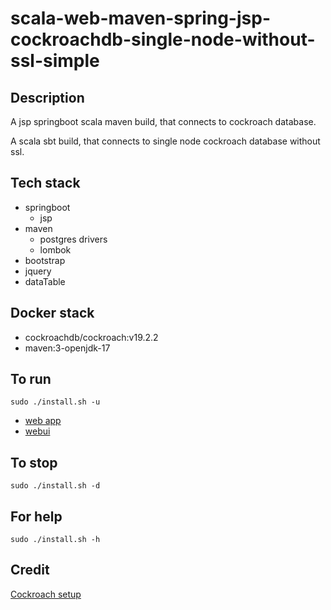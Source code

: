 # scala-web-maven-spring-jsp-cockroachdb-single-node-without-ssl-simple

## Description
A jsp springboot scala maven build,
that connects to cockroach database.

A scala sbt build, that connects to single node
cockroach database without ssl.

## Tech stack
- springboot
  - jsp
- maven
  - postgres drivers
  - lombok
- bootstrap
- jquery
- dataTable

## Docker stack
- cockroachdb/cockroach:v19.2.2
- maven:3-openjdk-17

## To run
`sudo ./install.sh -u`
- [web app](http://localhost)
- [webui](http://localhost:8080)

## To stop
`sudo ./install.sh -d`

## For help
`sudo ./install.sh -h`

## Credit
[Cockroach setup](https://github.com/s0rg/cockroach-compose)
